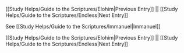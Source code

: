 [[Study Helps/Guide to the Scriptures/Elohim|Previous Entry]]  ||  [[Study Helps/Guide to the Scriptures/Endless|Next Entry]]

 See [[Study Helps/Guide to the Scriptures/Immanuel|Immanuel]]

[[Study Helps/Guide to the Scriptures/Elohim|Previous Entry]]  ||  [[Study Helps/Guide to the Scriptures/Endless|Next Entry]]